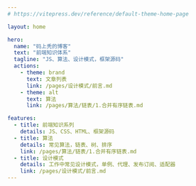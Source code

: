 ```yaml
---
# https://vitepress.dev/reference/default-theme-home-page

layout: home

hero:
  name: "码上秃的博客"
  text: "前端知识体系"
  tagline: "JS、算法、设计模式，框架源码"
  actions:
    - theme: brand
      text: 文章列表
      link: /pages/设计模式/前言.md
    - theme: alt
      text: 算法
      link: /pages/算法/链表/1.合并有序链表.md

features:
  - title: 前端知识系列
    details: JS、CSS、HTML、框架源码
  - title: 算法
    details: 常见算法，链表、树、排序
    link: /pages/算法/链表/1.合并有序链表.md
  - title: 设计模式
    details: 工作中常见设计模式，单例、代理、发布订阅、适配器
    link: /pages/设计模式/前言.md
---
```



<!-- viepress 文章列表 -->

